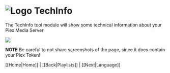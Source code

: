 # ![Logo](https://github.com/ukdtom/WebTools.bundle/blob/master/Wiki/WebTools/Logos/WebTools-48x48.png) TechInfo

The TechInfo tool module will show some technical information about your Plex Media Server

![](https://github.com/ukdtom/WebTools.bundle/blob/master/Wiki/WebTools/TechInfo/TI-image01.png)

**NOTE**
Be careful to not share screenshots of the page, since it does contain your Plex Token!

[[Home|Home]] | [[Back|Playlists]] | [[Next|Language]]